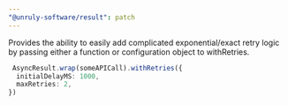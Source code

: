 ```yaml
---
"@unruly-software/result": patch
---
```


Provides the ability to easily add complicated exponential/exact retry
logic by passing either a function or configuration object to
withRetries.

```typescript
 AsyncResult.wrap(someAPICall).withRetries({
  initialDelayMS: 1000,
  maxRetries: 2,
})
```
